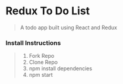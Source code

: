 # Redux To Do List

> A todo app built using React and Redux

### Install Instructions


> 1. Fork Repo
> 1. Clone Repo
> 1. npm install dependencies
> 1. npm start